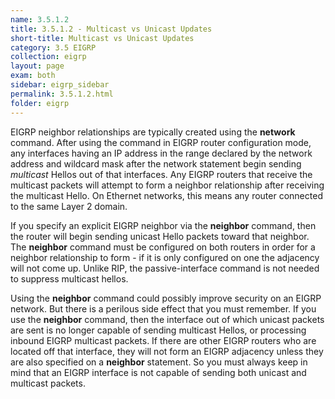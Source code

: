```yaml
---
name: 3.5.1.2
title: 3.5.1.2 - Multicast vs Unicast Updates
short-title: Multicast vs Unicast Updates
category: 3.5 EIGRP
collection: eigrp
layout: page
exam: both
sidebar: eigrp_sidebar
permalink: 3.5.1.2.html
folder: eigrp
---
```

EIGRP neighbor relationships are typically created using the **network** command. After using the command in EIGRP router configuration mode, any interfaces having an IP address in the range declared by the network address and wildcard mask after the network statement begin sending *multicast* Hellos out of that interfaces. Any EIGRP routers that receive the multicast packets will attempt to form a neighbor relationship after receiving the multicast Hello. On Ethernet networks, this means any router connected to the same Layer 2 domain.

If you specify an explicit EIGRP neighbor via the **neighbor** command, then the router will begin sending unicast Hello packets toward that neighbor. The **neighbor** command must be configured on both routers in order for a neighbor relationship to form - if it is only configured on one the adjacency will not come up. Unlike RIP, the passive-interface command is not needed to suppress multicast hellos.

Using the **neighbor** command could possibly improve security on an EIGRP network. But there is a perilous side effect that you must remember. If you use the **neighbor** command, then the interface out of which unicast packets are sent is no longer capable of sending multicast Hellos, or processing inbound EIGRP multicast packets. If there are other EIGRP routers who are located off that interface, they will not form an EIGRP adjacency unless they are also specified on a **neighbor** statement. So you must always keep in mind that an EIGRP interface is not capable of sending both unicast and multicast packets.
